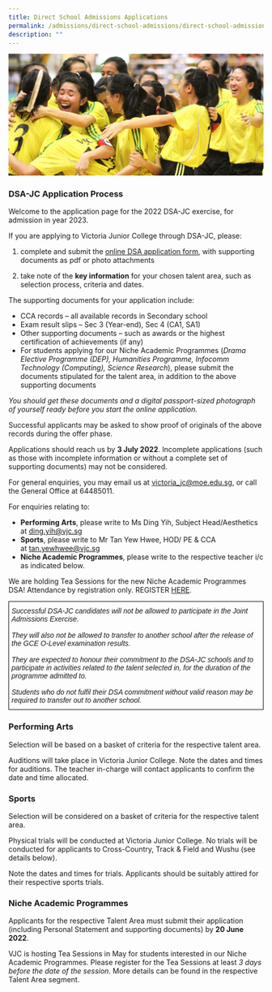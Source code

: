 ```yaml
---
title: Direct School Admissions Applications
permalink: /admissions/direct-school-admissions/direct-school-admissions-applications/
description: ""
---
```


![](/images/DSA-2-1024x487.jpg)
### DSA-JC Application Process

Welcome to the application page for the 2022 DSA-JC exercise, for admission in year 2023.

If you are applying to Victoria Junior College through DSA-JC, please:

1.  complete and submit the [online DSA application form](http://portal.vjc.sg/dsa), with supporting documents as pdf or photo attachments  
    
2.  take note of the **key information** for your chosen talent area, such as selection process, criteria and dates.

The supporting documents for your application include:

*   CCA records – all available records in Secondary school
*   Exam result slips – Sec 3 (Year-end), Sec 4 (CA1, SA1)
*   Other supporting documents – such as awards or the highest certification of achievements (if any)
*   For students applying for our Niche Academic Programmes (_Drama Elective Programme (DEP), Humanities Programme, Infocomm Technology (Computing), Science Research_), please submit the documents stipulated for the talent area, in addition to the above supporting documents

_You should get these documents and a digital passport-sized photograph of yourself ready before you start the online application._

Successful applicants may be asked to show proof of originals of the above records during the offer phase.

Applications should reach us by **3 July 2022**. Incomplete applications (such as those with incomplete information or without a complete set of supporting documents) may not be considered.

For general enquiries, you may email us at [victoria\_jc@moe.edu.sg](mailto:victoria_jc@moe.edu.sg), or call the General Office at 64485011.

For enquiries relating to:

*   **Performing Arts**, please write to Ms Ding Yih, Subject Head/Aesthetics at [ding.yih@vjc.sg](mailto:ding.yih@vjc.sg)
*  **Sports**, please write to Mr Tan Yew Hwee, HOD/ PE & CCA at [tan.yewhwee@vjc.sg](mailto:tan.yewhwee@vjc.sg)
*  **Niche Academic Programmes**, please write to the respective teacher i/c as indicated below.

We are holding Tea Sessions for the new Niche Academic Programmes DSA! Attendance by registration only. REGISTER [HERE](https://form.gov.sg/#!/6270e64ae572570012a57401).

<style type="text/css">
.tg  {border-collapse:collapse;border-spacing:0;}
.tg td{border-color:black;border-style:solid;border-width:1px;font-family:Arial, sans-serif;font-size:14px;
  overflow:hidden;padding:10px 5px;word-break:normal;}
.tg th{border-color:black;border-style:solid;border-width:1px;font-family:Arial, sans-serif;font-size:14px;
  font-weight:normal;overflow:hidden;padding:10px 5px;word-break:normal;}
.tg .tg-0lax{text-align:left;vertical-align:top}
</style>
<table class="tg">
<thead>
  <tr>
    <td class="tg-0lax"><span style="font-style:italic">Successful DSA-JC candidates will not be allowed to participate in the Joint Admissions Exercise. </span><br><br><span style="font-style:italic">They will also not be allowed to transfer to another school after the release of the GCE O-Level examination results. </span><br><br><span style="font-style:italic">They are expected to honour their commitment to the DSA-JC schools and to participate in activities related to the talent selected in, for the duration of the programme admitted to. </span><br><br><span style="font-style:italic">Students who do not fulfil their DSA commitment without valid reason may be required to transfer out to another school.</span></td>
  </tr>
</thead>
</table>

### Performing Arts

Selection will be based on a basket of criteria for the respective talent area.

Auditions will take place in Victoria Junior College. Note the dates and times for auditions. The teacher in-charge will contact applicants to confirm the date and time allocated.

### Sports

Selection will be considered on a basket of criteria for the respective talent area.

Physical trials will be conducted at Victoria Junior College. No trials will be conducted for applicants to Cross-Country, Track & Field and Wushu (see details below).

Note the dates and times for trials. Applicants should be suitably attired for their respective sports trials.

### Niche Academic Programmes


Applicants for the respective Talent Area must submit their application (including Personal Statement and supporting documents) by **20 June 2022**.

VJC is hosting Tea Sessions in May for students interested in our Niche Academic Programmes. Please register for the Tea Sessions at least _3 days before the date of the session_. More details can be found in the respective Talent Area segment.